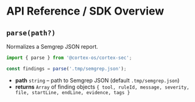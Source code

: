 # API Reference / SDK Overview

## `parse(path?)`

Normalizes a Semgrep JSON report.

```js
import { parse } from '@cortex-os/cortex-sec';

const findings = parse('.tmp/semgrep.json');
```

- **path** `string` – path to Semgrep JSON (default `.tmp/semgrep.json`)
- **returns** `Array` of finding objects `{ tool, ruleId, message, severity, file, startLine, endLine, evidence, tags }`
